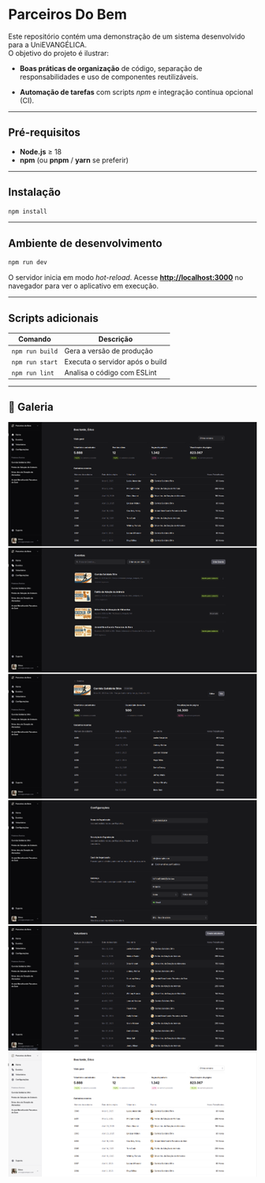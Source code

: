 # Parceiros Do Bem

Este repositório contém uma demonstração de um sistema desenvolvido para a UniEVANGÉLICA.  
O objetivo do projeto é ilustrar:


- **Boas práticas de organização** de código, separação de responsabilidades e uso de componentes reutilizáveis.

- **Automação de tarefas** com scripts *npm* e integração contínua opcional (CI).

---

## Pré-requisitos

- **Node.js** ≥ 18  
- **npm** (ou **pnpm** / **yarn** se preferir)

---

## Instalação

```bash
npm install
```

---

## Ambiente de desenvolvimento

```bash
npm run dev
```

O servidor inicia em modo *hot-reload*.
Acesse **[http://localhost:3000](http://localhost:3000)** no navegador para ver o aplicativo em execução.

---

## Scripts adicionais

| Comando         | Descrição                             |
| --------------- | ------------------------------------- |
| `npm run build` | Gera a versão de produção             |
| `npm run start` | Executa o servidor após o build       |
| `npm run lint`  | Analisa o código com ESLint           |

---

## 📸 Galeria

![Home](public/docs/home.png)
![Tela de Eventos](public/docs/eventos.png)
![Detalhe Eventos](public/docs/detalhe-evento.png)
![Tela de Config](public/docs/config.png)
![Tela de Voluntarios](public/docs/voluntarios.png)
![Tela de Home White](public/docs/home-branco.png)
